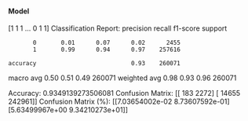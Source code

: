 #### Model
[1 1 1 ... 0 1 1]
Classification Report:
              precision    recall  f1-score   support

           0       0.01      0.07      0.02      2455
           1       0.99      0.94      0.97    257616

    accuracy                           0.93    260071
   macro avg       0.50      0.51      0.49    260071
weighted avg       0.98      0.93      0.96    260071

Accuracy: 0.9349139273506081
Confusion Matrix:
[[   183   2272]
 [ 14655 242961]]
Confusion Matrix (%):
[[7.03654002e-02 8.73607592e-01]
 [5.63499967e+00 9.34210273e+01]]
